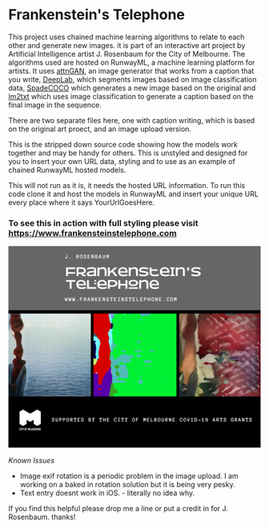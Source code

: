 # Frankenstein's Telephone

This project uses chained machine learning algorithms to relate to each other and generate new images. it is part of an interactive art project by Artificial Intelligence artist J. Rosenbaum for the City of Melbourne. The algorithms used are hosted on RunwayML, a machine learning platform for artists. It uses [attnGAN](https://github.com/taoxugit/AttnGAN), an image generator that works from a caption that you write, [DeepLab](https://github.com/genekogan/deeplab-pytorch), which segments images based on image classification data, [SpadeCOCO](https://github.com/agermanidis/SPADE-COCO) which generates a new image based on the original and [Im2txt](https://github.com/tensorflow/models/tree/master/research/im2txt) which uses image classification to generate a caption based on the final image in the sequence.

There are two separate files here, one with caption writing, which is based on the original art proect, and an image upload version.

This is the stripped down source code showing how the models work together and may be handy for others. This is unstyled and designed for you to insert your own URL data, styling and to use as an example of chained RunwayML hosted models.

This will not run as it is, it needs the hosted URL information.
To run this code clone it and host the models in RunwayML and insert your unique URL every place where it says YourUrlGoesHere.

### To see this in action with full styling please visit https://www.frankensteinstelephone.com

![Frankensteins Telephone](/1.png)

*Known Issues*

* Image exif rotation is a periodic problem in the image upload. I am working on a baked in rotation solution but it is being very pesky.
* Text entry doesnt work in iOS. - literally no idea why.

If you find this helpful please drop me a line or put a credit in for J. Rosenbaum. thanks!
